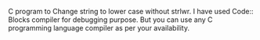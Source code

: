 C program to Change string to lower case without strlwr. I have used Code:: Blocks compiler for debugging purpose. But you can use any C programming language compiler as per your availability.